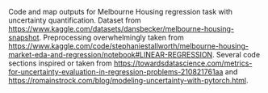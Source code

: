 Code and map outputs for Melbourne Housing regression task with uncertainty quantification. 
Dataset from https://www.kaggle.com/datasets/dansbecker/melbourne-housing-snapshot.
Preprocessing overwhelmingly taken from https://www.kaggle.com/code/stephaniestallworth/melbourne-housing-market-eda-and-regression/notebook#LINEAR-REGRESSION.
Several code sections inspired or taken from https://towardsdatascience.com/metrics-for-uncertainty-evaluation-in-regression-problems-210821761aa and 
https://romainstrock.com/blog/modeling-uncertainty-with-pytorch.html.

